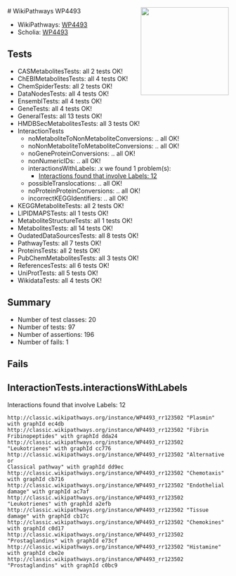 <img style="float: right; width: 200px" src="https://upload.wikimedia.org/wikipedia/commons/thumb/8/83/Wplogo_with_text_500.png/640px-Wplogo_with_text_500.png" />
# WikiPathways WP4493

* WikiPathways: [WP4493](https://wikipathways.org/pathways/WP4493)
* Scholia: [WP4493](https://scholia.toolforge.org/wikipathways/WP4493)
## Tests
* CASMetabolitesTests: all 2 tests OK!
* ChEBIMetabolitesTests: all 4 tests OK!
* ChemSpiderTests: all 2 tests OK!
* DataNodesTests: all 4 tests OK!
* EnsemblTests: all 4 tests OK!
* GeneTests: all 4 tests OK!
* GeneralTests: all 13 tests OK!
* HMDBSecMetabolitesTests: all 3 tests OK!
* InteractionTests
    * noMetaboliteToNonMetaboliteConversions: .. all OK!
    * noNonMetaboliteToMetaboliteConversions: .. all OK!
    * noGeneProteinConversions: .. all OK!
    * nonNumericIDs: .. all OK!
    * interactionsWithLabels: .x we found 1 problem(s):
        * [Interactions found that involve Labels: 12](#fe97a8ba)
    * possibleTranslocations: .. all OK!
    * noProteinProteinConversions: .. all OK!
    * incorrectKEGGIdentifiers: .. all OK!
* KEGGMetaboliteTests: all 2 tests OK!
* LIPIDMAPSTests: all 1 tests OK!
* MetaboliteStructureTests: all 1 tests OK!
* MetabolitesTests: all 14 tests OK!
* OudatedDataSourcesTests: all 8 tests OK!
* PathwayTests: all 7 tests OK!
* ProteinsTests: all 2 tests OK!
* PubChemMetabolitesTests: all 3 tests OK!
* ReferencesTests: all 6 tests OK!
* UniProtTests: all 5 tests OK!
* WikidataTests: all 4 tests OK!


## Summary

* Number of test classes: 20
* Number of tests: 97
* Number of assertions: 196
* Number of fails: 1

## Fails

<a name="fe97a8ba" />

## InteractionTests.interactionsWithLabels

Interactions found that involve Labels: 12
```
http://classic.wikipathways.org/instance/WP4493_rr123502 "Plasmin" with graphId ec4db
http://classic.wikipathways.org/instance/WP4493_rr123502 "Fibrin
Fribinopeptides" with graphId dda24
http://classic.wikipathways.org/instance/WP4493_rr123502 "Leukotrienes" with graphId cc776
http://classic.wikipathways.org/instance/WP4493_rr123502 "Alternative or
Classical pathway" with graphId dd9ec
http://classic.wikipathways.org/instance/WP4493_rr123502 "Chemotaxis" with graphId cb716
http://classic.wikipathways.org/instance/WP4493_rr123502 "Endothelial damage" with graphId ac7af
http://classic.wikipathways.org/instance/WP4493_rr123502 "Leukotrienes" with graphId a2efb
http://classic.wikipathways.org/instance/WP4493_rr123502 "Tissue damage" with graphId cb17c
http://classic.wikipathways.org/instance/WP4493_rr123502 "Chemokines" with graphId c0d17
http://classic.wikipathways.org/instance/WP4493_rr123502 "Prostaglandins" with graphId e73cf
http://classic.wikipathways.org/instance/WP4493_rr123502 "Histamine" with graphId cbe2e
http://classic.wikipathways.org/instance/WP4493_rr123502 "Prostaglandins" with graphId c0bc9
```

